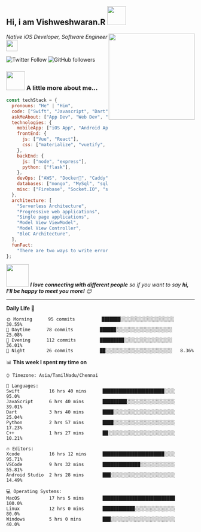 <h2>Hi, i am Vishweshwaran.R <img src="https://media.giphy.com/media/12oufCB0MyZ1Go/giphy.gif" width="50"></h2>
<img align='right' src="https://media.giphy.com/media/M9gbBd9nbDrOTu1Mqx/giphy.gif" width="230">
<p><em>Native iOS Developer, Software Engineer<img src="https://media.giphy.com/media/WUlplcMpOCEmTGBtBW/giphy.gif" width="30"> 
</em></p>

![Twitter Follow](https://img.shields.io/twitter/follow/vishwaiosdev?label=follow&style=social)
![GitHub followers](https://img.shields.io/github/followers/vishwaiosdev?label=Follow&style=social)

### <img src="https://media.giphy.com/media/VgCDAzcKvsR6OM0uWg/giphy.gif" width="50"> A little more about me...

```javascript
const techStack = {
  pronouns: "He" | "Him",
  code: ["Swift", "Javascript", "Dart", "C++", "Python", "Java"],
  askMeAbout: ["App Dev", "Web Dev", "FullStack Dev", "DevOps"],
  technologies: {
    mobileApp: ["iOS App", "Android App", "React Native", "Flutter"],
    frontEnd: {
      js: ["Vue", "React"],
      css: ["materialize", "vuetify", "bootstrap"],
    },
    backEnd: {
      js: ["node", "express"],
      python: ["flask"],
    },
    devOps: ["AWS", "Docker🐳", "Caddy", "Nginx"],
    databases: ["mongo", "MySql", "sqlite", "Realm"],
    misc: ["Firebase", "Socket.IO", "selenium", "open-cv", "php"],
  },
  architecture: [
    "Serverless Architecture",
    "Progressive web applications",
    "Single page applications",
    "Model View ViewModel",
    "Model View Controller",
    "BloC Architecture",
  ],
  funFact:
    "There are two ways to write error-free programs; only the third one works",
};
```

<img src="https://media.giphy.com/media/LnQjpWaON8nhr21vNW/giphy.gif" width="60"> <em><b>I love connecting with different people</b> so if you want to say <b>hi, I'll be happy to meet you more!</b> 😊</em>

---

<!--START_SECTION:waka-->

**Daily Life 🐤**

```text
🌞 Morning      95 commits          ███████░░░░░░░░░░░░░░░░░░░░   30.55%
🌆 Daytime      78 commits          ██████░░░░░░░░░░░░░░░░░░░░░   25.08%
🌃 Evening      112 commits         █████████░░░░░░░░░░░░░░░░░░   36.01%
🌙 Night        26 commits          ██░░░░░░░░░░░░░░░░░░░░░░░░░   8.36%
```

📊 **This week I spent my time on**

```text
⌚︎ Timezone: Asia/TamilNadu/Chennai

💬 Languages:
Swift           16 hrs 40 mins      ███████████████████████░░░░   95.0%
JavaScript      6 hrs 40 mins       █████████░░░░░░░░░░░░░░░░░░   39.01%
Dart            3 hrs 40 mins       ████░░░░░░░░░░░░░░░░░░░░░░░   25.04%
Python          2 hrs 57 mins       ████░░░░░░░░░░░░░░░░░░░░░░░   17.23%
C++             1 hrs 27 mins       ██░░░░░░░░░░░░░░░░░░░░░░░░░   10.21%

🔥 Editors:
Xcode           16 hrs 12 mins      ███████████████████████░░░░   95.71%
VSCode          9 hrs 32 mins       ██████████████░░░░░░░░░░░░░   55.81%
Android Studio  2 hrs 28 mins       ███░░░░░░░░░░░░░░░░░░░░░░░░   14.49%

💻 Operating Systems:
MacOS           17 hrs 5 mins       ███████████████████████████   100.0%
Linux           12 hrs 0 mins       ████████████░░░░░░░░░░░░░░░   80.0%
Windows         5 hrs 0 mins        ███░░░░░░░░░░░░░░░░░░░░░░░░   40.0%
```
